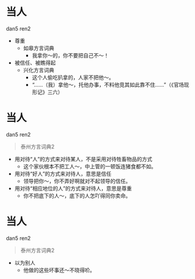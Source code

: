 # 当人
dan5 ren2
+ 尊重
  * 如皋方言词典
    - 我拿你～的，你不要把自己不～！
+ 被信任、被瞧得起
  * 兴化方言词典
    - 这个人偷吃扒拿的，人家不把他～。
    - “……（我）拿他～，托他办事，不料他竞其如此靠不住……”（《官场现形记》三六）


# 当人
dan5 ren2
> 泰州方言词典2
- 用对待“人”的方式来对待某人，不是采用对待牲畜物品的方式
  - 这个家伙根本不把工人～，中上管的一顿饭连猪食都不如。
- 用对待“好人”的方式来对待人，意思是信任
  - 领导把你～，你不弄好啊就对不起领导的信任。
- 用对待“相应地位的人”的方式来对待人，意思是尊重
  - 你不把底下的人～，底下的人怎吖得同你卖命。

# 当人
dan5 ren2
> 泰州方言词典2
- 以为别人
  - 他做的这些坏事还～不晓得吤。